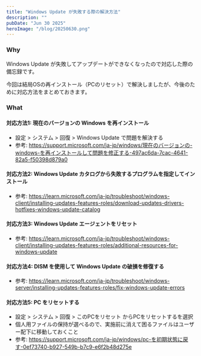 ```yaml
---
title: "Windows Update が失敗する際の解決方法"
description: ""
pubDate: "Jun 30 2025"
heroImage: "/blog/20250630.png"
---
```


### Why

Windows Update が失敗してアップデートができなくなったので対応した際の備忘録です。

今回は結局OSの再インストール（PCのリセット）で解決しましたが、今後のために対応方法をまとめておきます。

### What

#### 対応方法1: 現在のバージョンの Windows を再インストール
- 設定 > システム > 回復 > Windows Update で問題を解決する
- 参考: https://support.microsoft.com/ja-jp/windows/現在のバージョンの-windows-を再インストールして問題を修正する-497ac6da-7cac-4641-82a5-f50398d879a0

#### 対応方法2: Windows Update カタログから失敗するプログラムを指定してインストール
- 参考: https://learn.microsoft.com/ja-jp/troubleshoot/windows-client/installing-updates-features-roles/download-updates-drivers-hotfixes-windows-update-catalog

#### 対応方法3: Windows Update エージェントをリセット
- 参考: https://learn.microsoft.com/ja-jp/troubleshoot/windows-client/installing-updates-features-roles/additional-resources-for-windows-update

#### 対応方法4: DISM を使用して Windows Update の破損を修復する
- 参考: https://learn.microsoft.com/ja-jp/troubleshoot/windows-server/installing-updates-features-roles/fix-windows-update-errors

#### 対応方法5: PC をリセットする
- 設定 > システム > 回復 > このPCをリセット からPCをリセットするを選択  
- 個人用ファイルの保持が選べるので、実施前に消えて困るファイルはユーザー配下に移動しておくこと
- 参考: https://support.microsoft.com/ja-jp/windows/pc-を初期状態に戻す-0ef73740-b927-549b-b7c9-e6f2b48d275e